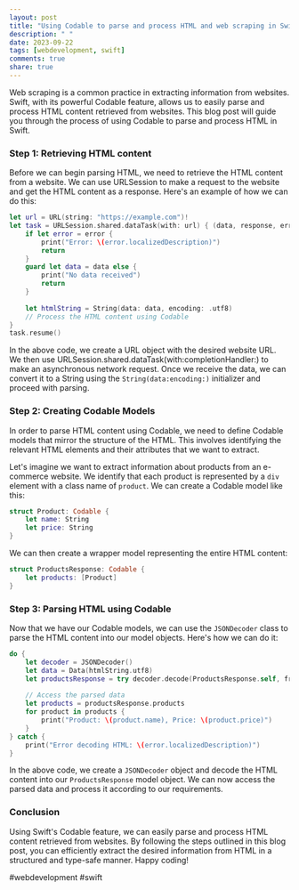 ```yaml
---
layout: post
title: "Using Codable to parse and process HTML and web scraping in Swift"
description: " "
date: 2023-09-22
tags: [webdevelopment, swift]
comments: true
share: true
---
```


Web scraping is a common practice in extracting information from websites. Swift, with its powerful Codable feature, allows us to easily parse and process HTML content retrieved from websites. This blog post will guide you through the process of using Codable to parse and process HTML in Swift.

### Step 1: Retrieving HTML content

Before we can begin parsing HTML, we need to retrieve the HTML content from a website. We can use URLSession to make a request to the website and get the HTML content as a response. Here's an example of how we can do this:

```swift
let url = URL(string: "https://example.com")!
let task = URLSession.shared.dataTask(with: url) { (data, response, error) in
    if let error = error {
        print("Error: \(error.localizedDescription)")
        return
    }
    guard let data = data else {
        print("No data received")
        return
    }
    
    let htmlString = String(data: data, encoding: .utf8)
    // Process the HTML content using Codable
}
task.resume()
```
In the above code, we create a URL object with the desired website URL. We then use URLSession.shared.dataTask(with:completionHandler:) to make an asynchronous network request. Once we receive the data, we can convert it to a String using the `String(data:encoding:)` initializer and proceed with parsing.

### Step 2: Creating Codable Models

In order to parse HTML content using Codable, we need to define Codable models that mirror the structure of the HTML. This involves identifying the relevant HTML elements and their attributes that we want to extract.

Let's imagine we want to extract information about products from an e-commerce website. We identify that each product is represented by a `div` element with a class name of `product`. We can create a Codable model like this:

```swift
struct Product: Codable {
    let name: String
    let price: String
}
```
We can then create a wrapper model representing the entire HTML content:

```swift
struct ProductsResponse: Codable {
    let products: [Product]
}
```

### Step 3: Parsing HTML using Codable

Now that we have our Codable models, we can use the `JSONDecoder` class to parse the HTML content into our model objects. Here's how we can do it:

```swift
do {
    let decoder = JSONDecoder()
    let data = Data(htmlString.utf8)
    let productsResponse = try decoder.decode(ProductsResponse.self, from: data)
    
    // Access the parsed data
    let products = productsResponse.products
    for product in products {
        print("Product: \(product.name), Price: \(product.price)")
    }
} catch {
    print("Error decoding HTML: \(error.localizedDescription)")
}
```

In the above code, we create a `JSONDecoder` object and decode the HTML content into our `ProductsResponse` model object. We can now access the parsed data and process it according to our requirements.

### Conclusion

Using Swift's Codable feature, we can easily parse and process HTML content retrieved from websites. By following the steps outlined in this blog post, you can efficiently extract the desired information from HTML in a structured and type-safe manner. Happy coding!

#webdevelopment #swift